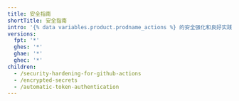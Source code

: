 ```yaml
---
title: 安全指南
shortTitle: 安全指南
intro: '{% data variables.product.prodname_actions %} 的安全强化和良好实践。'
versions:
  fpt: '*'
  ghes: '*'
  ghae: '*'
  ghec: '*'
children:
  - /security-hardening-for-github-actions
  - /encrypted-secrets
  - /automatic-token-authentication
---
```


